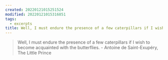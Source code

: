 ```yaml
---
created: 20220121015251524
modified: 20220121015316851
tags:
  - excerpts
title: Well, I must endure the presence of a few caterpillars if I wish to become acquainted with the butterflies.
---
```


> Well, I must endure the presence of a few caterpillars if I wish to become acquainted with the butterflies. - Antoine de Saint-Exupéry, The Little Prince
